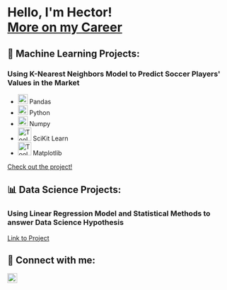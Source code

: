 <h1>Hello, I'm Hector!<br/><a href="https://www.linkedin.com/in/hector-gallo/">More on my Career</a></h1>

<h2>🤖 Machine Learning Projects:</h2>

### Using K-Nearest Neighbors Model to Predict Soccer Players' Values in the Market
- <img alt="Tools | Pandas" width="22px" src="https://cdn.jsdelivr.net/gh/devicons/devicon/icons/pandas/pandas-original.svg" /> Pandas
- <img alt="Tools | Python" width="22px" src="https://cdn.jsdelivr.net/gh/devicons/devicon/icons/python/python-plain.svg" /> Python
- <img alt="Tools | Numpy" width="22px" src="https://cdn.jsdelivr.net/gh/devicons/devicon/icons/numpy/numpy-original.svg" /> Numpy
- <img alt="Tools | SciKit Learn" width="30px" src="https://upload.wikimedia.org/wikipedia/commons/0/05/Scikit_learn_logo_small.svg" /> SciKit Learn
- <img alt="Tools | Matplotlib" width="30px" src="https://upload.wikimedia.org/wikipedia/commons/0/01/Created_with_Matplotlib-logo.svg" /> Matplotlib

[Check out the project!](https://github.com/COGS118A/Group018-Sp22/blob/main/COGS%20118A%20Final%20Project%20Report%20.ipynb)


<h2>📊 Data Science Projects:</h2>

<h3>Using Linear Regression Model and Statistical Methods to answer Data Science Hypothesis</h3>
<p>
  <!-- Add tool icons here with appropriate alt text and width if required -->
</p>
<a href="https://github.com/COGS108/Group062-Wi22/blob/master/FinalProjectGroup062-Wi22.ipynb">Link to Project</a>
<h2> 🤳 Connect with me:</h2>

[<img align="left" alt="Hector Gallo | LinkedIn" width="22px" src="https://cdn.jsdelivr.net/npm/simple-icons@v3/icons/linkedin.svg" />][linkedin]

[linkedin]: https://www.linkedin.com/in/hector-gallo/
